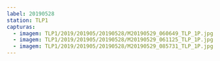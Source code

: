 ```yaml
---
label: 20190528
station: TLP1
capturas:
  - imagem: TLP1/2019/201905/20190528/M20190529_060649_TLP_1P.jpg
  - imagem: TLP1/2019/201905/20190528/M20190529_061125_TLP_1P.jpg
  - imagem: TLP1/2019/201905/20190528/M20190529_085731_TLP_1P.jpg
---
```

